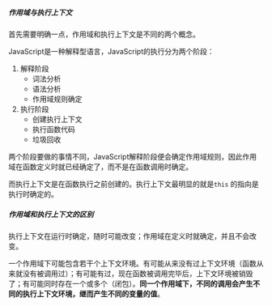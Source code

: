 ##### 作用域与执行上下文

首先需要明确一点，作用域和执行上下文是不同的两个概念。

JavaScript是一种解释型语言，JavaScript的执行分为两个阶段：

1. 解释阶段
   - 词法分析
   - 语法分析
   - 作用域规则确定
2. 执行阶段
   - 创建执行上下文
   - 执行函数代码
   - 垃圾回收

两个阶段要做的事情不同，JavaScript解释阶段便会确定作用域规则，因此作用域在函数定义时就已经确定了，而不是在函数调用时确定。

而执行上下文是在函数执行之前创建的。执行上下文最明显的就是`this` 的指向是执行时确定的。

##### 作用域和执行上下文的区别

执行上下文在运行时确定，随时可能改变；作用域在定义时就确定，并且不会改变。

一个作用域下可能包含若干个上下文环境。有可能从来没有过上下文环境（函数从来就没有被调用过）；有可能有过，现在函数被调用完毕后，上下文环境被销毁了；有可能同时存在一个或多个（闭包）。**同一个作用域下，不同的调用会产生不同的执行上下文环境，继而产生不同的变量的值**。